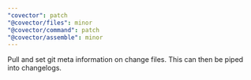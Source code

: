 ```yaml
---
"covector": patch
"@covector/files": minor
"@covector/command": patch
"@covector/assemble": minor
---
```


Pull and set git meta information on change files. This can then be piped into changelogs.
